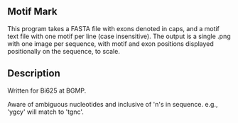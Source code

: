 ## Motif Mark 

This program takes a FASTA file with exons denoted in caps, and a motif text file with one motif per line (case insensitive). The output is a single .png with one image per sequence, with motif and exon positions displayed positionally on the sequence, to scale.

## Description
 
 Written for Bi625 at BGMP. 
 
 Aware of ambiguous nucleotides and inclusive of 'n's in sequence. e.g., 'ygcy' will match to 'tgnc'.